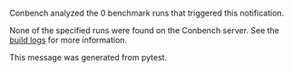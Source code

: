 Conbench analyzed the 0 benchmark runs that triggered this notification.

None of the specified runs were found on the Conbench server. See the [build logs](https://austin.something) for more information.

This message was generated from pytest.
